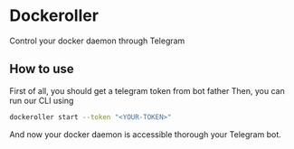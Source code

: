 # Dockeroller

Control your docker daemon through Telegram

## How to use
First of all, you should get a telegram token from bot father
Then, you can run our CLI using
```bash
dockeroller start --token "<YOUR-TOKEN>"
```
And now your docker daemon is accessible thorough your Telegram bot.

